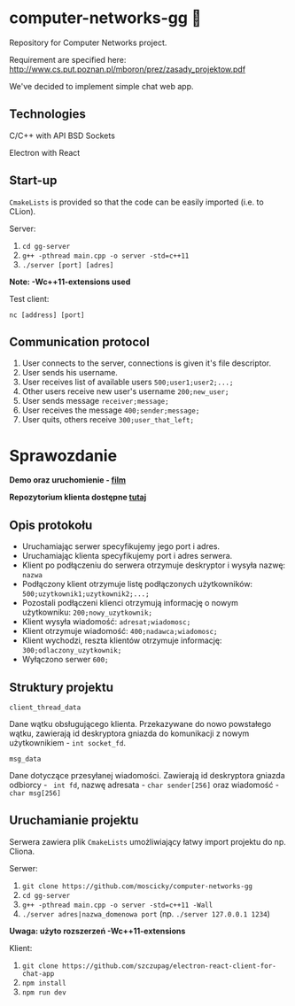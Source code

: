 # computer-networks-gg :thinking:
Repository for Computer Networks project. 

Requirement are specified here: 
http://www.cs.put.poznan.pl/mboron/prez/zasady_projektow.pdf

We've decided to implement simple chat web app. 

## Technologies

C/C++ with API BSD Sockets

Electron with React

## Start-up
```CmakeLists``` is provided so that the code can be easily imported (i.e. to CLion). 

Server:
1. ```cd gg-server```
2. ```g++ -pthread main.cpp -o server -std=c++11```
3. ```./server [port] [adres]```

**Note: -Wc++11-extensions used** 

Test client:

```nc [address] [port]```


## Communication protocol
1. User connects to the server, connections is given it's file descriptor. 
2. User sends his username.
3. User receives list of available users ```500;user1;user2;...;```
4. Other users receive new user's username ```200;new_user;```
5. User sends message ```receiver;message;```
6. User receives the message ```400;sender;message;```
7. User quits, others receive ```300;user_that_left;```

# Sprawozdanie

**Demo oraz uruchomienie - [film](https://www.youtube.com/watch?v=p9TObVBzun8)** 

**Repozytorium klienta dostępne [tutaj](https://github.com/szczupag/electron-react-client-for-chat-app)**

## Opis protokołu

* Uruchamiając serwer specyfikujemy jego port i adres. 
* Uruchamiając klienta specyfikujemy port i adres serwera.
* Klient po podłączeniu do serwera otrzymuje deskryptor i wysyła nazwę: ```nazwa```
* Podłączony klient otrzymuje listę podłączonych użytkowników: ```500;uzytkownik1;uzytkownik2;...;```
* Pozostali podłączeni klienci otrzymują informację o nowym użytkowniku: ```200;nowy_uzytkownik;```
* Klient wysyła wiadomość: ```adresat;wiadomosc;```
* Klient otrzymuje wiadomość: ```400;nadawca;wiadomosc;```
* Klient wychodzi, reszta klientów otrzymuje informację: ```300;odlaczony_uzytkownik;```
* Wyłączono serwer ```600;```

## Struktury projektu

```client_thread_data ```

Dane wątku obsługującego klienta. Przekazywane do nowo powstałego wątku, zawierają id deskryptora gniazda do komunikacji z nowym użytkownikiem - ```int socket_fd```.

```msg_data```

Dane dotyczące przesyłanej wiadomości. Zawierają id deskryptora gniazda odbiorcy - ``` int fd```, nazwę adresata - ```char sender[256]``` oraz wiadomość - ```char msg[256]```

## Uruchamianie projektu

Serwera zawiera plik ```CmakeLists``` umożliwiający łatwy import projektu do np. Cliona.

Serwer:

1. ```git clone https://github.com/moscicky/computer-networks-gg```
2. ```cd gg-server```
3. ```g++ -pthread main.cpp -o server -std=c++11 -Wall```
4. ```./server adres|nazwa_domenowa port``` (np. ```./server 127.0.0.1 1234```)

**Uwaga: użyto rozszerzeń -Wc++11-extensions** 

Klient:

1. ```git clone https://github.com/szczupag/electron-react-client-for-chat-app```
2. ```npm install```
3. ```npm run dev```


